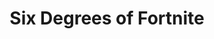 ---
title: 'Six Degrees of Fortnite'
description: 'A website that connects any franchise back to Fortnite through crossovers, and includes a 3D visualization of all crossovers back to Fortnite. Over 2K unique visitors since launch.'
image:
  url: '/personal-website/images/6dof.png'
  alt: 'A screenshot of the website Six Degrees of Fortnite showing a crossover.'
links:
  - name: 'GitHub'
    url: 'https://github.com/iconsumeplutonium/six-degrees-of-fortnite'
  - name: 'Website'
    url: 'https://www.sixdegreesoffortnite.com/'
stack: React, TypeScript, Python
order: 1
---